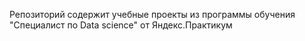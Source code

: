 Репозиторий содержит учебные проекты из программы обучения "Специалист по Data science" от Яндекс.Практикум
